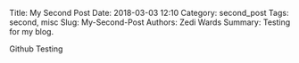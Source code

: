 Title: My Second Post
Date: 2018-03-03 12:10
Category: second_post
Tags: second, misc
Slug: My-Second-Post
Authors: Zedi Wards
Summary: Testing for my blog.

Github Testing
